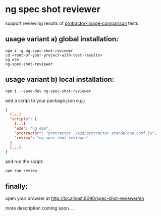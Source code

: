 ng spec shot reviewer
=====================

support reviewing results of [protractor-image-comparison](https://www.npmjs.com/package/protractor-image-comparison) tests

usage variant a) global installation:
-------------------------------------
```shell
npm i -g ng-spec-shot-reviewer
cd <root-of-your-project-with-test-results>
ng e2e
ng-spec-shot-reviewer
```

usage variant b) local installation:
------------------------------------
```shell
npm i --save-dev ng-spec-shot-reviewer
```
add a script to your package.json e.g.:
```json
{
  (...)
  "scripts": {
    (...)
    "e2e": "ng e2e",
    "protractor": "protractor ./e2e/protractor.standalone.conf.js",
    "review": "ng-spec-shot-reviewer"
  }
  (...)
}
```
and run the script:
```shell
npm run review
```

finally:
--------
open your browser at [http://localhost:8090/spec-shot-reviewer/en](http://localhost:8090/spec-shot-reviewer/en)

more description coming soon ...

